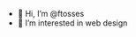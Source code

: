- 👋 Hi, I’m @ftosses
- 👀 I’m interested in web design


<!---
ftosses/ftosses is a ✨ special ✨ repository because its `README.md` (this file) appears on your GitHub profile.
You can click the Preview link to take a look at your changes.
--->
